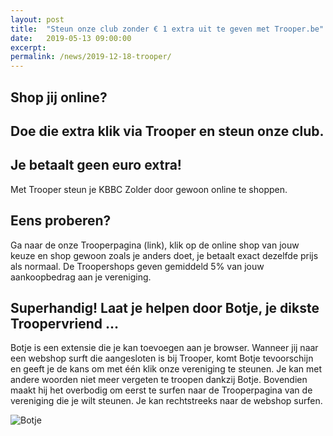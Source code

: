 ```yaml
---
layout: post
title:  "Steun onze club zonder € 1 extra uit te geven met Trooper.be"
date:   2019-05-13 09:00:00
excerpt: 
permalink: /news/2019-12-18-trooper/
---
```

## Shop jij online? 
## Doe die extra klik via Trooper en steun onze club. 
## Je betaalt geen euro extra!
Met Trooper steun je KBBC Zolder door gewoon online te shoppen. 

## Eens proberen?
Ga naar de onze Trooperpagina (link), klik op de online shop van jouw keuze en shop gewoon zoals je anders doet, je betaalt exact dezelfde prijs als normaal. De Troopershops geven gemiddeld 5% van jouw aankoopbedrag aan je vereniging. 

## Superhandig! Laat je helpen door Botje, je dikste Troopervriend …
Botje is een extensie die je kan toevoegen aan je browser. 
Wanneer jij naar een webshop surft die aangesloten is bij Trooper, komt Botje tevoorschijn en geeft je de kans om met één klik onze vereniging te steunen. Je kan met andere woorden niet meer vergeten te troopen dankzij Botje. Bovendien maakt hij het overbodig om eerst te surfen naar de Trooperpagina van de vereniging die je wilt steunen. Je kan rechtstreeks naar de webshop surfen.

![Botje](/news/img/robot.jpg)
